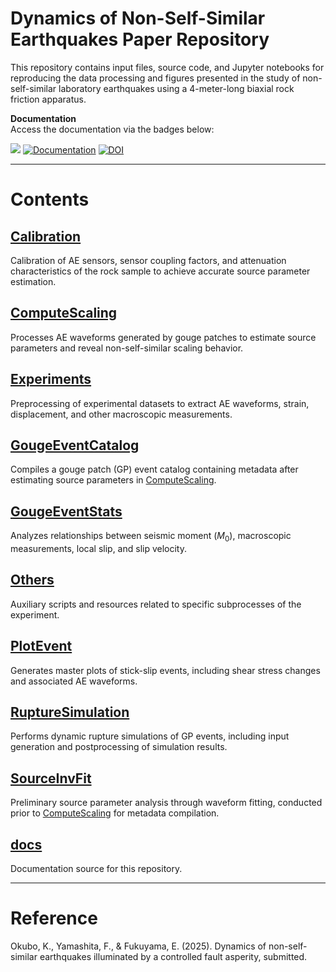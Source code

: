 # Dynamics of Non-Self-Similar Earthquakes Paper Repository

This repository contains input files, source code, and Jupyter notebooks for reproducing the data processing and figures presented in the study of non-self-similar laboratory earthquakes using a 4-meter-long biaxial rock friction apparatus.

**Documentation**  
Access the documentation via the badges below:

[![](https://img.shields.io/badge/docs-dev-blue.svg)](https://kura-okubo.github.io/4mNonSelfSim_Paper/dev) [![Documentation](https://github.com/kura-okubo/4mNonSelfSim_Paper/actions/workflows/documentation.yml/badge.svg)](https://github.com/kura-okubo/4mNonSelfSim_Paper/actions/workflows/documentation.yml) [![DOI](https://zenodo.org/badge/880208770.svg)](https://doi.org/10.5281/zenodo.15288780)


---

# Contents

## [Calibration](./Calibration)
Calibration of AE sensors, sensor coupling factors, and attenuation characteristics of the rock sample to achieve accurate source parameter estimation.

## [ComputeScaling](./ComputeScaling)
Processes AE waveforms generated by gouge patches to estimate source parameters and reveal non-self-similar scaling behavior.

## [Experiments](./Experiments)
Preprocessing of experimental datasets to extract AE waveforms, strain, displacement, and other macroscopic measurements.

## [GougeEventCatalog](./GougeEventCatalog)
Compiles a gouge patch (GP) event catalog containing metadata after estimating source parameters in [ComputeScaling](./ComputeScaling).

## [GougeEventStats](./GougeEventStats)
Analyzes relationships between seismic moment ($M_0$), macroscopic measurements, local slip, and slip velocity.

<!-- ## [LaboratoryNote](./LaboratoryNote) -->

## [Others](./Others)
Auxiliary scripts and resources related to specific subprocesses of the experiment.

## [PlotEvent](./PlotEvent)
Generates master plots of stick-slip events, including shear stress changes and associated AE waveforms.

## [RuptureSimulation](./RuptureSimulation)
Performs dynamic rupture simulations of GP events, including input generation and postprocessing of simulation results.

## [SourceInvFit](./SourceInvFit)
Preliminary source parameter analysis through waveform fitting, conducted prior to [ComputeScaling](./ComputeScaling) for metadata compilation.

## [docs](./docs)
Documentation source for this repository.

<!-- ## [utils](./utils) -->

---

# Reference

Okubo, K., Yamashita, F., & Fukuyama, E. (2025). Dynamics of non-self-similar earthquakes illuminated by a controlled fault asperity, submitted.
